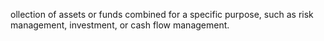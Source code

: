 ollection of assets or funds combined for a specific purpose, such as risk management, investment, or cash flow management.